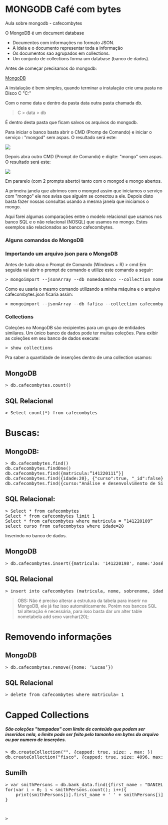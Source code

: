 ﻿# MONGODB Café com bytes
Aula sobre mongodb - cafecombytes

O MongoDB é um document database 

* Documentos com informações no formato JSON. 
* A ideia e o documento representar toda a informação
* Os documentos sao agrupados em collections.
* Um conjunto de collections forma um database (banco de dados).

Antes de começar precisamos do mongodb:

<a href="https://www.mongodb.com/">MongoDB</a>

A instalação é bem simples, quando terminar a instalação crie uma pasta no Disco C "C:\" 

Com o nome data e dentro da pasta data outra pasta chamada db.
> C > data > db

É dentro desta pasta que ficam salvos os arquivos do mongodb.

Para iniciar o banco basta abrir o CMD (Promp de Comando) e iniciar o serviço : "mongod" sem aspas.
O resultado será este:

 <img src="https://github.com/kevenleone/mongodb/blob/master/screenshots/1.jpg">
 
 

Depois abra outro CMD (Prompt de Comando) e digite: "mongo" sem aspas.
O resultado será este:

 <img src="https://github.com/kevenleone/mongodb/blob/master/screenshots/2.jpg">

Em pararelo (com 2 prompts aberto) tanto com o mongod e mongo abertos.

A primeira janela que abrimos com o mongod assim que iniciamos o serviço com "mongo" ele nos avisa que alguém se conectou a ele.
Depois disto basta fazer nossas consultas usando a mesma janela que iniciamos o mongo.

Aqui farei algumas comparações entre o modelo relacional que usamos nos banco SQL e o não relacional (NOSQL) que usamos no mongo. Estes exemplos são relacionados ao banco cafecombytes.

<h3> Alguns comandos do MongoDB </h3>

<h3> Importando um arquivo json para o MongoDB </h3>

Antes de tudo abra o Prompt de Comando (Windows + R) > cmd 
Em seguida vai abrir o prompt de comando e utilize este comando a seguir:

<div class="highlight highlight-source-shell"><pre><span class="pl-k">&gt;</span> <span class="pl-en">mongoimport --jsonArray --db nomedobanco --collection nomedacollection [caminho]\nomearquivo.json
</pre></div>

Como eu usaria o mesmo comando utilizando a minha máquina e o arquivo cafecombytes.json ficaria assim:

<div class="highlight highlight-source-shell"><pre><span class="pl-k">&gt;</span> <span class="pl-en">mongoimport --jsonArray --db fafica --collection cafecombytes E:\git\mongo\mongodb\cafecombytes.json</pre></div>

<h3>Collections</h3>

Coleções no MongoDB são recipientes para um grupo de entidades similares. Um único banco de dados pode ter muitas coleções. Para exibir as coleções em seu banco de dados execute:

<div class="highlight highlight-source-shell"><pre><span class="pl-k">&gt;</span> <span class="pl-en">show collections
</pre></div>

Pra saber a quantidade de inserções dentro de uma collection usamos:
<h2> MongoDB </h2>
<div class="highlight highlight-source-shell"><pre><span class="pl-k">&gt;</span> <span class="pl-en">db.cafecombytes.count()
</pre></div>

<h2> SQL Relacional </h2>
<div class="highlight highlight-source-shell"><pre><span class="pl-k">&gt;</span> <span class="pl-en">Select count(*) from cafecombytes
</pre></div>

<h1>Buscas:</h1>

<h2>MongoDB:</h2>

<div class="highlight highlight-source-shell"><pre><span class="pl-k">&gt;</span> <span class="pl-en">db.cafecombytes.find()
db.cafecombytes.findOne()
db.cafecombytes.find({matricula:”141220111”}]
db.cafecombytes.find({idade:20}, {"curso":true, "_id":false})
db.cafecombytes.find({curso:"Análise e desenvolvimento de Sistemas"}, {"nome":true, "curso":true, "idade":true, "_id":false}).pretty().count()
</pre></div>

<h2>SQL Relacional:</h2>
<div class="highlight highlight-source-shell"><pre><span class="pl-k">&gt;</span> <span class="pl-en">Select * from cafecombytes
Select * from cafecombytes limit 1
Select * from cafecombytes where matricula = “141220109”
select curso from cafecombytes where idade=20
</pre></div>

Inserindo no banco de dados.
<h2> MongoDB</h2>
<div class="highlight highlight-source-shell"><pre><span class="pl-k">&gt;</span> <span class="pl-en">db.cafecombytes.insert({matricula: '141220198', nome:'José', sobrenome: 'Loureiro', idade:'20', curso: 'Análise e desenvolvimento de Sistemas', cidade:'Catende'})
</pre></div>

<h2>SQL Relacional </h2>
<div class="highlight highlight-source-shell"><pre><span class="pl-k">&gt;</span> <span class="pl-en">insert into cafecombytes (matricula, nome, sobrenome, idade, curso, cidade) values (141220198, 'José', 'Loureiro', 20, 'Análise e desenvolvimento de Sistemas', 'Catende');
</pre></div>

> OBS: Não é preciso alterar a estrutura da tabela para inserir no MongoDB, ele já faz isso automáticamente. Porém nos bancos SQL tal alteração é necessária, para isso basta dar um alter table nometabela add sexo varchar(20);

<h1> Removendo informações </h2>
<h2> MongoDB </h2>
<div class="highlight highlight-source-shell"><pre><span class="pl-k">&gt;</span> <span class="pl-en">db.cafecombytes.remove({nome: ‘Lucas’})
</pre></div>


<h2> SQL Relacional </h2>

<div class="highlight highlight-source-shell"><pre><span class="pl-k">&gt;</span> <span class="pl-en">delete from cafecombytes where matricula= 1
</pre></div>


<h1> Capped Collections </h1>
<h5> São coleções "tampadas" com limite de conteúdo que podem ser inseridos nela, o limite pode ser feito pelo tamanho em bytes do arquivo ou por numero de inserções. </h5>

<div class="highlight highlight-source-shell"><pre><span class="pl-k">&gt;</span> <span class="pl-en">db.createCollection("<collection>", {capped: true, size: <tamanho-em-bytes>, max: <número-de-documentos>})
db.createCollection("fisco", {capped: true, size: 4096, max: 10})
</pre></div>



<h2> Sumilh </h2>
<div class="highlight highlight-source-shell"><pre><span class="pl-k">&gt;</span> <span class="pl-en">var smithPersons = db.bank_data.find({first_name : "DANIEL"}, {first_name : 1, last_name: 1});
for(var i = 0; i < smithPersons.count(); i++){ 
    print(smithPersons[i].first_name + ' ' + smithPersons[i].last_name );
}

</pre></div>

<div class="highlight highlight-source-shell"><pre><span class="pl-k">&gt;</span> <span class="pl-en">

</pre></div>

